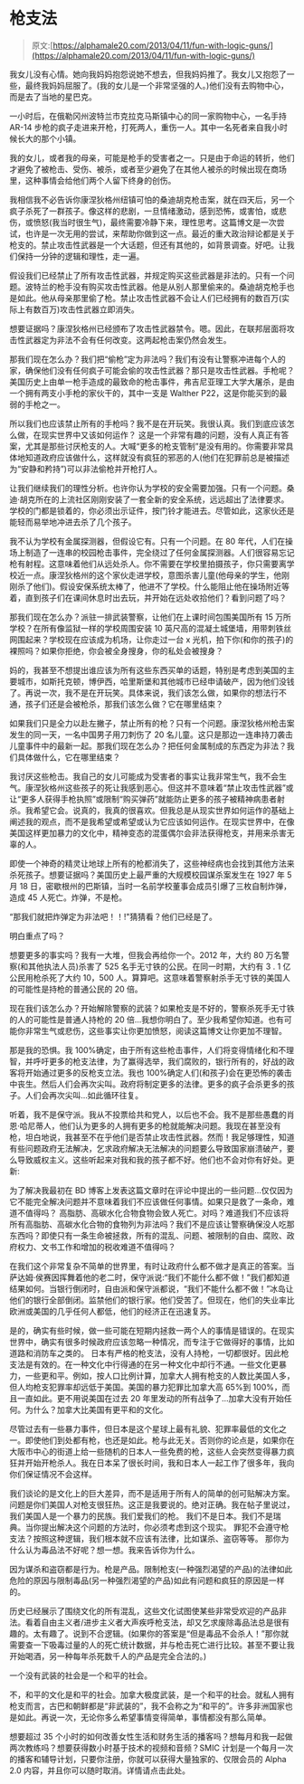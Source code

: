# 枪支法

> 原文:[https://alphamale20.com/2013/04/11/fun-with-logic-guns/](https://alphamale20.com/2013/04/11/fun-with-logic-guns/)

我女儿没有心情。她向我妈妈抱怨说她不想去，但我妈妈推了。我女儿又抱怨了一些，最终我妈妈屈服了。(我的女儿是一个非常坚强的人。)他们没有去购物中心，而是去了当地的星巴克。

一小时后，在俄勒冈州波特兰市克拉克马斯镇中心的同一家购物中心，一名手持 AR-14 步枪的疯子走进来开枪，打死两人，重伤一人。其中一名死者来自我小时候长大的那个小镇。

我的女儿，或者我的母亲，可能是枪手的受害者之一。只是由于命运的转折，他们才避免了被枪击、受伤、被杀，或者至少避免了在其他人被杀的时候出现在商场里，这种事情会给他们两个人留下终身的创伤。

我相信我不必告诉你康涅狄格州纽镇可怕的桑迪胡克枪击案，就在四天后，另一个疯子杀死了一群孩子。像这样的悲剧，一旦情绪激动，感到恐怖，或害怕，或悲伤，或愤怒(我当时很生气)，最终需要冷静下来，理性思考。这篇博文是一次尝试，也许是一次无用的尝试，来帮助你做到这一点。最近的重大政治辩论都是关于枪支的。禁止攻击性武器是一个大话题，但还有其他的，如背景调查。好吧。让我们保持一分钟的逻辑和理性，走一遍。

假设我们已经禁止了所有攻击性武器，并规定购买这些武器是非法的。只有一个问题。波特兰的枪手没有购买攻击性武器。他是从别人那里偷来的。桑迪胡克枪手也是如此。他从母亲那里偷了枪。禁止攻击性武器不会让人们已经拥有的数百万(实际上有数百万)攻击性武器立即消失。

想要证据吗？康涅狄格州已经颁布了攻击性武器禁令。嗯。因此，在联邦层面将攻击性武器定为非法不会有任何改变。这两起枪击案仍然会发生。

那我们现在怎么办？我们把“偷枪”定为非法吗？我们有没有让警察冲进每个人的家，确保他们没有任何疯子可能会偷的攻击性武器？那只是攻击性武器。手枪呢？美国历史上由单一枪手造成的最致命的枪击事件，弗吉尼亚理工大学大屠杀，是由一个拥有两支小手枪的家伙干的，其中一支是 Walther P22，这是你能买到的最弱的手枪之一。

所以我们也应该禁止所有的手枪吗？我不是在开玩笑。我很认真。我们到底应该怎么做，在现实世界中又该如何运作？
这是一个非常有趣的问题，没有人真正有答案，尤其是那些讨厌枪支的人。大喊“更多的枪支管制”是没有用的。你需要非常具体地知道政府应该做什么，这样就没有疯狂的邪恶的人(他们在犯罪前总是被描述为“安静和矜持”)可以非法偷枪并开枪打人。

让我们继续我们的理性分析。也许你认为学校的安全需要加强。只有一个问题。桑迪·胡克所在的上流社区刚刚安装了一套全新的安全系统，远远超出了法律要求。学校的门都是锁着的，你必须出示证件，按门铃才能进去。尽管如此，这家伙还是能轻而易举地冲进去杀了几个孩子。

我不认为学校有金属探测器，但假设它有。只有一个问题。在 80 年代，人们在操场上制造了一连串的校园枪击事件，完全绕过了任何金属探测器。人们很容易忘记枪有射程。这意味着他们从远处杀人。你不需要在学校里拍摄孩子，你只需要离学校近一点。康涅狄格州的这个家伙走进学校，意图杀害儿童(他母亲的学生，他刚刚杀了他们)。假设安保系统太棒了，他进不了学校。什么能阻止他在操场附近等着，直到孩子们在课间休息时出去玩，并开始在远处收拾他们？看到问题了吗？

那我们现在怎么办？派驻一排武装警察，让他们在上课时间包围美国所有 15 万所学校？在所有像监狱一样的学校周围安装 10 英尺高的混凝土城堡墙，用带刺铁丝网围起来？学校现在应该成为机场，让你走过一台 x 光机，拍下你(和你的孩子)的裸照吗？如果你拒绝，你会被全身搜身，你的私处会被搜身？

妈的，我甚至不想提出谁应该为所有这些东西买单的话题，特别是考虑到美国的主要城市，如斯托克顿，博伊西，哈里斯堡和其他城市已经申请破产，因为他们没钱了。再说一次，我不是在开玩笑。具体来说，我们该怎么做，如果你的想法行不通，孩子们还是会被枪杀，那我们该怎么做？它在哪里结束？

如果我们只是全力以赴左撇子，禁止所有的枪？只有一个问题。康涅狄格州枪击案发生的同一天，一名中国男子用刀刺伤了 20 名儿童。这只是那边一连串持刀袭击儿童事件中的最新一起。那我们现在怎么办？把任何金属制成的东西定为非法？我们具体做什么，它在哪里结束？

我讨厌这些枪击。我自己的女儿可能成为受害者的事实让我非常生气，我不会生气。康涅狄格州这些孩子的死让我感到恶心。但这并不意味着“禁止攻击性武器”或让“更多人获得手枪执照”或限制“购买弹药”就能防止更多的孩子被精神病患者射杀。我希望它会。说真的，我真的很喜欢。但我总是从现实世界如何运作的基础上阐述我的观点，而不是我希望或希望或认为它应该如何运作。在现实世界中，在像美国这样更加暴力的文化中，精神变态的混蛋偶尔会非法获得枪支，并用来杀害无辜的人。

即使一个神奇的精灵让地球上所有的枪都消失了，这些神经病也会找到其他方法来杀死孩子。想要证据吗？美国历史上最严重的大规模校园谋杀案发生在 1927 年 5 月 18 日，密歇根州的巴斯镇，当时一名前学校董事会成员引爆了三枚自制炸弹，造成 45 人死亡。炸弹，不是枪。

“那我们就把炸弹定为非法吧！！!"猜猜看？他们已经是了。

明白重点了吗？

想要更多的事实吗？我有一大堆，但我会再给你一个。2012 年，大约 80 万名警察(和其他执法人员)杀害了 525 名手无寸铁的公民。在同一时期，大约有 3 . 1 亿公民用枪杀死了大约 10，500 人。算算吧。这意味着警察射杀手无寸铁的美国人的可能性是持枪的普通公民的 20 倍。

现在我们该怎么办？开始解除警察的武装？如果枪支是不好的，警察杀死手无寸铁的人的可能性是普通人持枪的 20 倍...我想你明白了。至少我希望你知道。也有可能你非常生气或悲伤，这些事实让你更加愤怒，阅读这篇博文让你更加不理智。

那是我的恐惧。我 100%确定，由于所有这些枪击事件，人们将变得情绪化和不理智，并呼吁更多的枪支法律，为了赢得选举，我们腐败的，银行所有的，好战的政客将开始通过更多的反枪支立法。我也 100%确定人们(和孩子)会在更恐怖的袭击中丧生。然后人们会再次尖叫。政府将制定更多的法律。更多的疯子会杀更多的孩子。人们会再次尖叫...如此循环往复。

听着，我不是保守派。我从不投票给共和党人，以后也不会。我不是那些愚蠢的肖恩·哈尼蒂人，他们认为更多的人拥有更多的枪就能解决问题。我现在甚至没有枪，坦白地说，我甚至不在乎他们是否禁止攻击性武器。然而！我足够理性，知道有些问题政府无法解决，乞求政府解决无法解决的问题要么导致国家崩溃破产，要么导致威权主义。这些听起来对我和我的孩子都不好。他们也不会对你有好处。更新:

为了解决我最初在 BD 博客上发表这篇文章时在评论中提出的一些问题...仅仅因为它不能完全解决问题并不意味着我们不应该做任何事情。如果只是救了一条命，难道不值得吗？
高脂肪、高碳水化合物食物会致人死亡。对吗？难道我们不应该将所有高脂肪、高碳水化合物的食物列为非法吗？我们不是应该让警察确保没人吃那东西吗？即使只有一条生命被拯救，所有的混乱、问题、被限制的自由、腐败、政府权力、文书工作和增加的税收难道不值得吗？

在我们这个非常复杂不简单的世界里，有时让政府什么都不做才是真正的答案。当萨达姆·侯赛因挥舞着他的老二时，保守派说:“我们不能什么都不做！”我们都知道结果如何。当银行倒闭时，自由派和保守派都说，“我们不能什么都不做！”冰岛让他们的银行全部倒闭。监禁他们的银行家。他们受苦了。但现在，他们的失业率比欧洲或美国的几乎任何人都低，他们的经济正在迅速复苏。

是的，确实有些时候，做一些可能在短期内拯救一两个人的事情是错误的。在现实世界中，确实有很多时候政府应该忽略一种情况，而专注于它做得好的事情，比如道路和消防车之类的。
日本有严格的枪支法，没有人持枪，一切都很好。因此枪支法是有效的。在一种文化中行得通的在另一种文化中却行不通。一些文化更暴力，一些更和平。例如，按人口比例计算，加拿大人拥有枪支的人数比美国人多，但人均枪支犯罪率却远低于美国。美国的暴力犯罪比加拿大高 65%到 100%，而且一直如此。更不用说美国在过去 20 年里发动的所有战争了...加拿大没有开始任何。为什么？加拿大比美国有更平和的文化。

尽管过去有一些暴力事件，但日本是这个星球上最有礼貌、犯罪率最低的文化之一。即使他们到处都有枪，也还是如此。枪与此无关。否则你的论点是，如果你在大阪市中心的街道上给一些随机的日本人一些免费的枪，这些人会突然变得暴力疯狂并开始开枪杀人。我在日本呆了很长时间，我和日本人一起工作了很多年，我向你们保证情况不会这样。

我们谈论的是文化上的巨大差异，而不是适用于所有人的简单的创可贴解决方案。问题是你们美国人对枪支很狂热。这正是我要说的。绝对正确。我在帖子里说过，我们美国人是一个暴力的民族。我们爱我们的枪。
我们不是日本。我们不是瑞典。当你提出解决这个问题的方法时，你必须考虑到这个现实。
罪犯不会遵守枪支法？按照这种逻辑，我们根本就不应该有法律，比如谋杀、盗窃等等。
那你为什么认为毒品法不好呢？想一想。我来告诉你为什么。

因为谋杀和盗窃都是行为。枪是产品。限制枪支(一种强烈渴望的产品)的法律如此危险的原因与限制毒品(另一种强烈渴望的产品)如此有问题和疯狂的原因是一样的。

历史已经展示了围绕文化的所有混乱，这些文化试图使某些非常受欢迎的产品非法。看着自由主义者/进步主义者大声疾呼枪支法，却又乞求废除毒品法总是很有趣的。太有趣了。说到不合逻辑。(如果你的答案是“但是毒品不会杀人！”那你就需要查一下吸毒过量的人的死亡统计数据，并与枪击死亡进行比较。甚至不要让我开始喝酒，另一种每年杀死数千人的产品是完全合法的。)

一个没有武装的社会是一个和平的社会。

不，和平的文化是和平的社会。加拿大极度武装，是一个和平的社会。就私人拥有枪支而言，古巴和朝鲜都是“非武装的”，我不会称之为“和平的”。许多非洲国家也是如此。再说一次，无论你多么希望事情变得简单，事情都没有那么简单。

想要超过 35 个小时的如何改善女性生活和财务生活的播客吗？想每月和我一起做两次教练吗？想要获得数小时基于技术的视频和音频？SMIC 计划是一个每月一次的播客和辅导计划，只要你注册，你就可以获得大量独家的、仅限会员的 Alpha 2.0 内容，并且你可以随时取消。详情请点击此处。
